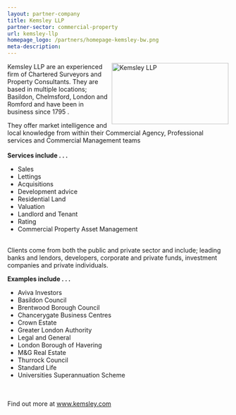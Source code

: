 ```yaml
---
layout: partner-company
title: Kemsley LLP
partner-sector: commercial-property
url: kemsley-llp
homepage_logo: /partners/homepage-kemsley-bw.png
meta-description:
---
```



<p><img alt="Kemsley LLP" src="//clarity-strategies.github.io/ie-uploads/uploads/partners/Kemsley_LLP_250px.jpg" style="float:right; height:139px; margin-left:2px; margin-right:2px; width:265px" />Kemsley LLP are an experienced firm of Chartered Surveyors and Property Consultants. They are based in multiple locations; Basildon, Chelmsford, London and Romford and have been in business since 1795 .</p><p>They offer market intelligence and local knowledge from within their Commercial Agency, Professional services and Commercial Management teams<br /><br /><strong>Services include . . .</strong></p><ul><li>Sales</li><li>Lettings</li><li>Acquisitions</li><li>Development advice</li><li>Residential Land</li><li>Valuation</li><li>Landlord and Tenant</li><li>Rating</li><li>Commercial Property Asset Management</li></ul><p><br />Clients come from both the public and private sector and include; leading banks and lendors, developers, corporate and private funds, investment companies and private individuals.</p><p><strong>Examples include . . .</strong></p><ul><li>Aviva Investors</li><li>Basildon Council</li><li>Brentwood Borough Council</li><li>Chancerygate Business Centres</li><li>Crown Estate</li><li>Greater London Authority</li><li>Legal and General</li><li>London Borough of Havering</li><li>M&amp;G Real Estate</li><li>Thurrock Council</li><li>Standard Life</li><li>Universities Superannuation Scheme</li></ul><p><br /><br />Find out more at <a href="http://www.kemsley.com" target="_blank">www.kemsley.com</a></p>